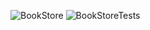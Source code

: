 ![BookStore](https://github.com/CambelFatih/Patika.dev/assets/79880394/71011da0-61de-4577-bf04-d404ed42bded)
![BookStoreTests](https://github.com/CambelFatih/Patika.dev/assets/79880394/52699fc5-2035-4376-90fc-58af3d0c3e4b)
